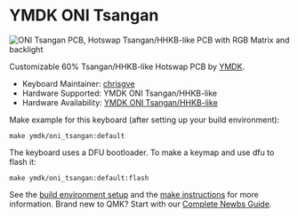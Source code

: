 # YMDK ONI Tsangan

![ONI Tsangan PCB, Hotswap Tsangan/HHKB-like PCB with RGB Matrix and backlight](https://imgur.com/DB87on8.jpg)

Customizable 60% Tsangan/HHKB-like Hotswap PCB by [YMDK](https://ymdkey.com).

- Keyboard Maintainer: [chrisgve](https://github.com/chrisgve)
- Hardware Supported: YMDK ONI Tsangan/HHKB-like
- Hardware Availability: [YMDK ONI Tsangan/HHKB-like](https://ymdkey.com/products/ymdk-gh60-hhkb-style-tsangan-oni-hot-swappable-both-underglow-switch-rgb-via-programmable-pcb-compatible-with-tokyo-60)

Make example for this keyboard (after setting up your build environment):

    make ymdk/oni_tsangan:default

The keyboard uses a DFU bootloader. To make a keymap and use dfu to flash it:

    make ymdk/oni_tsangan:default:flash

See the [build environment setup](https://docs.qmk.fm/#/getting_started_build_tools) and the [make instructions](https://docs.qmk.fm/#/getting_started_make_guide) for more information. Brand new to QMK? Start with our [Complete Newbs Guide](https://docs.qmk.fm/#/newbs).
